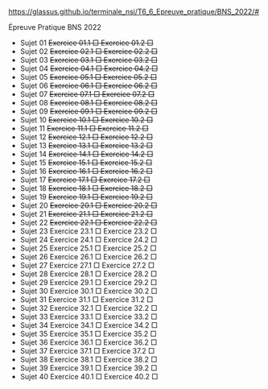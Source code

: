 https://glassus.github.io/terminale_nsi/T6_6_Epreuve_pratique/BNS_2022/#

Épreuve Pratique BNS 2022
- Sujet 01
~~Exercice 01.1 □
Exercice 01.2 □~~
- Sujet 02
~~Exercice 02.1 □
Exercice 02.2 □~~
- Sujet 03
~~Exercice 03.1 □
Exercice 03.2 □~~
- Sujet 04
~~Exercice 04.1 □
Exercice 04.2 □~~
- Sujet 05
~~Exercice 05.1 □
Exercice 05.2 □~~
- Sujet 06
~~Exercice 06.1 □
Exercice 06.2 □~~
- Sujet 07
~~Exercice 07.1 □
Exercice 07.2 □~~
- Sujet 08
~~Exercice 08.1 □
Exercice 08.2 □~~
- Sujet 09
~~Exercice 09.1 □
Exercice 09.2 □~~
- Sujet 10
~~Exercice 10.1 □
Exercice 10.2 □~~
- Sujet 11
~~Exercice 11.1 □
Exercice 11.2 □~~
- Sujet 12
~~Exercice 12.1 □
Exercice 12.2 □~~
- Sujet 13
~~Exercice 13.1 □
Exercice 13.2 □~~
- Sujet 14
~~Exercice 14.1 □
Exercice 14.2 □~~
- Sujet 15
~~Exercice 15.1 □
Exercice 15.2 □~~
- Sujet 16
~~Exercice 16.1 □
Exercice 16.2 □~~
- Sujet 17
~~Exercice 17.1 □
Exercice 17.2 □~~
- Sujet 18
~~Exercice 18.1 □
Exercice 18.2 □~~
- Sujet 19
~~Exercice 19.1 □
Exercice 19.2 □~~
- Sujet 20
~~Exercice 20.1 □
Exercice 20.2 □~~
- Sujet 21
~~Exercice 21.1 □
Exercice 21.2 □~~
- Sujet 22
~~Exercice 22.1 □
Exercice 22.2 □~~
- Sujet 23
Exercice 23.1 □
Exercice 23.2 □
- Sujet 24
Exercice 24.1 □
Exercice 24.2 □
- Sujet 25
Exercice 25.1 □
Exercice 25.2 □
- Sujet 26
Exercice 26.1 □
Exercice 26.2 □
- Sujet 27
Exercice 27.1 □
Exercice 27.2 □
- Sujet 28
Exercice 28.1 □
Exercice 28.2 □
- Sujet 29
Exercice 29.1 □
Exercice 29.2 □
- Sujet 30
Exercice 30.1 □
Exercice 30.2 □
- Sujet 31
Exercice 31.1 □
Exercice 31.2 □
- Sujet 32
Exercice 32.1 □
Exercice 32.2 □
- Sujet 33
Exercice 33.1 □
Exercice 33.2 □
- Sujet 34
Exercice 34.1 □
Exercice 34.2 □
- Sujet 35
Exercice 35.1 □
Exercice 35.2 □
- Sujet 36
Exercice 36.1 □
Exercice 36.2 □
- Sujet 37
Exercice 37.1 □
Exercice 37.2 □
- Sujet 38
Exercice 38.1 □
Exercice 38.2 □
- Sujet 39
Exercice 39.1 □
Exercice 39.2 □
- Sujet 40
Exercice 40.1 □
Exercice 40.2 □
